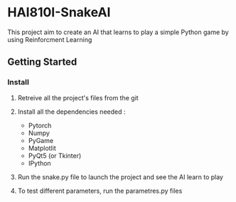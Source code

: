 # HAI810I-SnakeAI

This project aim to create an AI that learns to play a simple Python game by using Reinforcment Learning

## Getting Started

### Install

1. Retreive all the project's files from the git
2. Install all the dependencies needed :
	- Pytorch
	- Numpy
	- PyGame
	- Matplotlit
	- PyQt5 (or Tkinter)
	- IPython

3. Run the snake.py file to launch the project and see the AI learn to play

4. To test different parameters, run the parametres.py files